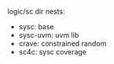 logic/sc dir nests:
- sysc: base
- sysc-uvm: uvm lib
- crave: constrained random
- sc4c: sysc coverage
